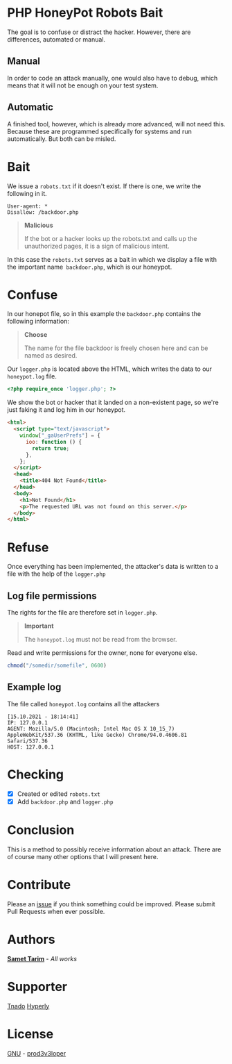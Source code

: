 # PHP HoneyPot Robots Bait

The goal is to confuse or distract the hacker. However, there are differences, automated or manual.

## Manual

In order to code an attack manually, one would also have to debug, which means that it will not be enough on your test system.

## Automatic

A finished tool, however, which is already more advanced, will not need this. Because these are programmed specifically for systems and run automatically. But both can be misled.

# Bait

We issue a `robots.txt` if it doesn't exist. If there is one, we write the following in it.

```
User-agent: *
Disallow: /backdoor.php
```

> **Malicious**
>
> If the bot or a hacker looks up the robots.txt and calls up the unauthorized pages, it is a sign of malicious intent.

In this case the `robots.txt` serves as a bait in which we display a file with the important name` backdoor.php`, which is our honeypot.

# Confuse

In our honepot file, so in this example the `backdoor.php` contains the following information:

> **Choose**
>
> The name for the file backdoor is freely chosen here and can be named as desired.

Our `logger.php` is located above the HTML, which writes the data to our `honeypot.log` file.

```php
<?php require_once 'logger.php'; ?>
```

We show the bot or hacker that it landed on a non-existent page, so we're just faking it and log him in our honeypot.

```html
<html>
  <script type="text/javascript">
    window["_gaUserPrefs"] = {
      ioo: function () {
        return true;
      },
    };
  </script>
  <head>
    <title>404 Not Found</title>
  </head>
  <body>
    <h1>Not Found</h1>
    <p>The requested URL was not found on this server.</p>
  </body>
</html>
```

# Refuse

Once everything has been implemented, the attacker's data is written to a file with the help of the `logger.php`

## Log file permissions

The rights for the file are therefore set in `logger.php`.

> **Important**
>
> The `honeypot.log` must not be read from the browser.

Read and write permissions for the owner, none for everyone else.

```php
chmod("/somedir/somefile", 0600)
```

## Example log

The file called `honeypot.log` contains all the attackers

```log
[15.10.2021 - 18:14:41]
IP: 127.0.0.1
AGENT: Mozilla/5.0 (Macintosh; Intel Mac OS X 10_15_7) AppleWebKit/537.36 (KHTML, like Gecko) Chrome/94.0.4606.81 Safari/537.36
HOST: 127.0.0.1
```

# Checking

- [x] Created or edited `robots.txt`
- [x] Add `backdoor.php` and `logger.php`

# Conclusion

This is a method to possibly receive information about an attack.
There are of course many other options that I will present here.

# Contribute

Please an [issue](https://github.com/prod3v3loper/php-honeypot-robots-bait/issues) if you
think something could be improved. Please submit Pull Requests when ever
possible.

# Authors

**[Samet Tarim](https://www.prod3v3loper.com)** - _All works_

# Supporter

[Tnado](https://www.tnado.com/blog/)
[Hyperly](https://www.hyperly.de)

# License

[GNU](https://github.com/prod3v3loper/php-honeypot-robots-bait/blob/master/LICENSE) - [prod3v3loper](https://www.tnado.com/author/prod3v3loper/)
